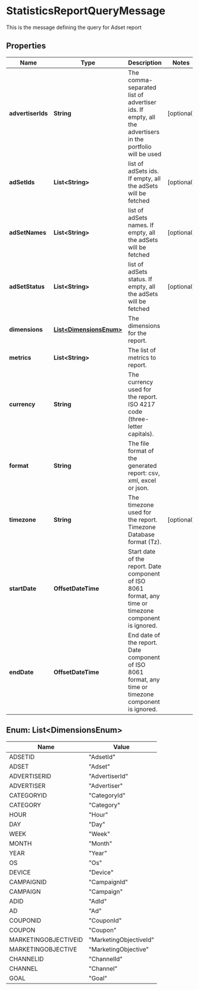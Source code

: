 

# StatisticsReportQueryMessage

This is the message defining the query for Adset report

## Properties

Name | Type | Description | Notes
------------ | ------------- | ------------- | -------------
**advertiserIds** | **String** | The comma-separated list of advertiser ids. If empty, all the advertisers in the portfolio will be used |  [optional]
**adSetIds** | **List&lt;String&gt;** | list of adSets ids. If empty, all the adSets will be fetched |  [optional]
**adSetNames** | **List&lt;String&gt;** | list of adSets names. If empty, all the adSets will be fetched |  [optional]
**adSetStatus** | **List&lt;String&gt;** | list of adSets status. If empty, all the adSets will be fetched |  [optional]
**dimensions** | [**List&lt;DimensionsEnum&gt;**](#List&lt;DimensionsEnum&gt;) | The dimensions for the report. | 
**metrics** | **List&lt;String&gt;** | The list of metrics to report. | 
**currency** | **String** | The currency used for the report. ISO 4217 code (three-letter capitals). | 
**format** | **String** | The file format of the generated report: csv, xml, excel or json. | 
**timezone** | **String** | The timezone used for the report. Timezone Database format (Tz). |  [optional]
**startDate** | **OffsetDateTime** | Start date of the report. Date component of ISO 8061 format, any time or timezone component is ignored. | 
**endDate** | **OffsetDateTime** | End date of the report. Date component of ISO 8061 format, any time or timezone component is ignored. | 



## Enum: List&lt;DimensionsEnum&gt;

Name | Value
---- | -----
ADSETID | &quot;AdsetId&quot;
ADSET | &quot;Adset&quot;
ADVERTISERID | &quot;AdvertiserId&quot;
ADVERTISER | &quot;Advertiser&quot;
CATEGORYID | &quot;CategoryId&quot;
CATEGORY | &quot;Category&quot;
HOUR | &quot;Hour&quot;
DAY | &quot;Day&quot;
WEEK | &quot;Week&quot;
MONTH | &quot;Month&quot;
YEAR | &quot;Year&quot;
OS | &quot;Os&quot;
DEVICE | &quot;Device&quot;
CAMPAIGNID | &quot;CampaignId&quot;
CAMPAIGN | &quot;Campaign&quot;
ADID | &quot;AdId&quot;
AD | &quot;Ad&quot;
COUPONID | &quot;CouponId&quot;
COUPON | &quot;Coupon&quot;
MARKETINGOBJECTIVEID | &quot;MarketingObjectiveId&quot;
MARKETINGOBJECTIVE | &quot;MarketingObjective&quot;
CHANNELID | &quot;ChannelId&quot;
CHANNEL | &quot;Channel&quot;
GOAL | &quot;Goal&quot;



